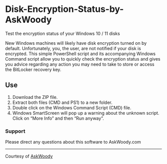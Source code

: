 # Disk-Encryption-Status-by-AskWoody
Test the encryption status of your Windows 10 / 11 disks

New Windows machines will likely have disk encryption turned on by default. Unfortunately, you, the user, are not notified if your disk is encrypted.
This simple PowerShell script and its accompanying Windows Command script allow you to quickly check the encryption status and gives you advice regarding any action you may need to take to store or access the BitLocker recovery key.

## Use
1. Download the ZIP file.
2. Extract both files (CMD and PS1) to a new folder.
3. Double click on the Windows Command Script (CMD) file.
4. Windows SmartScreen will pop up a warning about the unknown script. Click on “More Info” and then “Run anyway”.

### Support
Please direct any questions about this software to AskWoody.com

---
Courtesy of [AskWoody](https://www.askwoody.com/)
